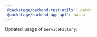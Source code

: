 ```yaml
---
'@backstage/backend-test-utils': patch
'@backstage/backend-app-api': patch
---
```


Updated usage of `ServiceFactory`.
